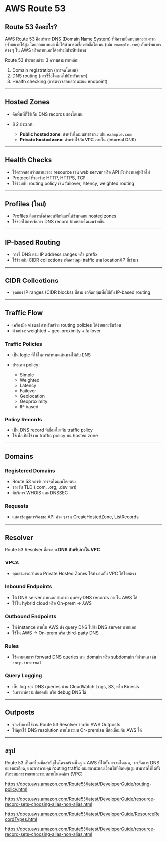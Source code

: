 # AWS Route 53

## Route 53 คืออะไร?

AWS Route 53 คือบริการ DNS (Domain Name System) ที่มีความยืดหยุ่นและสามารถปรับขนาดได้สูง โดยออกแบบมาเพื่อให้สามารถเชื่อมต่อชื่อโดเมน (เช่น `example.com`) กับทรัพยากรต่าง ๆ ใน AWS หรือภายนอกได้อย่างมีประสิทธิภาพ

Route 53 ประกอบด้วย 3 ความสามารถหลัก:

1. Domain registration (การจดโดเมน)
2. DNS routing (การชี้ชื่อโดเมนไปยังทรัพยากร)
3. Health checking (การตรวจสอบสถานะของ endpoint)

---

## Hosted Zones

* คือพื้นที่ที่ใช้เก็บ DNS records ของโดเมน
* มี 2 ประเภท:

  * **Public hosted zone**: สำหรับโดเมนสาธารณะ เช่น `example.com`
  * **Private hosted zone**: สำหรับใช้กับ VPC ภายใน (internal DNS)

---

## Health Checks

* ใช้ตรวจสอบว่าสถานะของ resource เช่น web server หรือ API ยังทำงานอยู่หรือไม่
* Protocol ที่รองรับ: HTTP, HTTPS, TCP
* ใช้ร่วมกับ routing policy เช่น failover, latency, weighted routing

---

## Profiles (ใหม่)

* Profiles คือการตั้งค่าคอนฟิกที่แชร์ได้ข้ามหลาย hosted zones
* ใช้ช่วยให้การจัดการ DNS record ข้ามหลายโดเมนง่ายขึ้น

---

## IP-based Routing

* การชี้ DNS ตาม IP address ranges หรือ prefix
* ใช้ร่วมกับ CIDR collections เพื่อควบคุม traffic ตาม location/IP ที่เข้ามา

---

## CIDR Collections

* ชุดของ IP ranges (CIDR blocks) ที่สามารถจัดกลุ่มเพื่อใช้กับ IP-based routing

---

## Traffic Flow

* เครื่องมือ visual สำหรับสร้าง routing policies ได้ง่ายและซับซ้อน
* ตัวอย่าง: weighted + geo-proximity + failover

### Traffic Policies

* เป็น logic ที่ใช้ในการกำหนดเส้นทางให้กับ DNS
* ประเภท policy:

  * Simple
  * Weighted
  * Latency
  * Failover
  * Geolocation
  * Geoproximity
  * IP-based

### Policy Records

* เป็น DNS record ที่เชื่อมโยงกับ traffic policy
* ใช้เพื่อเปิดใช้งาน traffic policy บน hosted zone

---

## Domains

### Registered Domains

* Route 53 รองรับการจดโดเมนโดยตรง
* รองรับ TLD (.com, .org, .dev ฯลฯ)
* มีบริการ WHOIS และ DNSSEC

### Requests

* แสดงข้อมูลการร้องขอ API ต่าง ๆ เช่น CreateHostedZone, ListRecords

---

## Resolver

Route 53 Resolver คือระบบ **DNS สำหรับภายใน VPC**

### VPCs

* คุณสามารถกำหนด Private Hosted Zones ให้ทำงานกับ VPC ได้โดยตรง

### Inbound Endpoints

* ให้ DNS server ภายนอกสามารถ query DNS records ภายใน AWS ได้
* ใช้ใน hybrid cloud หรือ On-prem → AWS

### Outbound Endpoints

* ให้ instance ภายใน AWS ส่ง query DNS ไปยัง DNS server ภายนอก
* ใช้ใน AWS → On-prem หรือ third-party DNS

### Rules

* ใช้ควบคุมการ forward DNS queries ตาม domain หรือ subdomain ที่กำหนด เช่น `corp.internal`

### Query Logging

* เก็บ log ของ DNS queries ผ่าน CloudWatch Logs, S3, หรือ Kinesis
* วิเคราะห์ความปลอดภัย หรือ debug DNS ได้

---

## Outposts

* รองรับการใช้งาน Route 53 Resolver ร่วมกับ AWS Outposts
* ให้คุณใช้ DNS resolution ภายในระบบ On-premise ที่ต่อเชื่อมกับ AWS ได้

---

## สรุป

Route 53 เป็นเครื่องมือสำคัญในโครงสร้างพื้นฐาน AWS ที่ให้ทั้งการจดโดเมน, การจัดการ DNS อย่างละเอียด, และการควบคุม routing traffic ตามสถานะและเงื่อนไขที่ยืดหยุ่นสูง สามารถใช้ได้ทั้งกับระบบสาธารณะและระบบภายในองค์กร (VPC)


https://docs.aws.amazon.com/Route53/latest/DeveloperGuide/routing-policy.html

https://docs.aws.amazon.com/Route53/latest/DeveloperGuide/resource-record-sets-choosing-alias-non-alias.html

https://docs.aws.amazon.com/Route53/latest/DeveloperGuide/ResourceRecordTypes.html

https://docs.aws.amazon.com/Route53/latest/DeveloperGuide/resource-record-sets-choosing-alias-non-alias.html